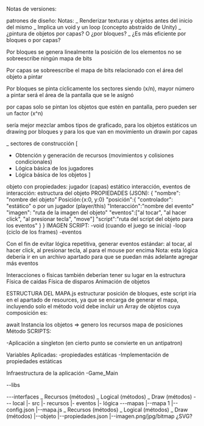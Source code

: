 

Notas de versiones:


patrones de diseño:
Notas:
_ Renderizar texturas y objetos antes del inicio del mismo
_ Implica un void y un loop (concepto abstraído de Unity)
_ ¿pintura de objetos por capas? O ¿por bloques?
_ ¿Es más eficiente por bloques o por capas?

Por bloques se genera linealmente la posición de los elementos
no se sobreescribe ningún mapa de bits

Por capas se sobreescribe el mapa de bits relacionado con el área del objeto a pintar

Por bloques se pinta cíclicamente los sectores siendo (x/n), mayor número a pintar será el área de la pantalla que se le asignó

por capas solo se pintan los objetos que estén en pantalla, pero pueden ser un factor (x^n) 

sería mejor mezclar ambos tipos de graficado, para los objetos estáticos un drawing por bloques y para los que van en movimiento un drawin por capas 

_ sectores de construcción [
  - Obtención y generación de recursos
      (movimientos y colisiones condicionales) 
  - Lógica básica de los jugadores
   - Lógica básica de los objetos 
]

objeto con propiedades:
jugador (capas)
estático
interacción, eventos de interacción: 
estructura del objeto 
PROPIEDADES (JSON):
{
  "nombre": "nombre del objeto"
    Posición:{x:0, y:0}
  "posición":{
      "controlador": "estático" o por un jugador (player/this)
      "Interacción":"nombre del evento" 
       "imagen": "ruta de la imagen del objeto"
       "eventos":["al tocar", "al hacer click", "al presionar tecla", "move"]
       "script":"ruta del script del objeto para los eventos"
  }
}
IMAGEN
SCRIPT:
-void (cuando el juego se inicia)
-loop (ciclo de los frames)
-eventos

Con el fin de evitar lógica repetitiva, generar eventos estándar:
al tocar, 
al hacer click,
al presionar tecla, 
al para el mouse por encima
Nota: esta lógica debería ir en un archivo apartado para que se puedan más adelante agregar más eventos

Interacciones o físicas también deberían tener su lugar en la estructura
Física de caídas
Física de disparos
Animación de objetos

ESTRUCTURA DEL MAPA.js
estructurar posición de bloques,
este script iría en el apartado de resources, ya que se encarga de generar el mapa, incluyendo solo el método void
debe incluir un Array de objetos cuya composición es:

await Instancia los objetos => genero los recursos
mapa de posiciones
Método SCRIPTS:


-Aplicación a singleton (en cierto punto se convierte en un antipatron)

Variables Aplicadas:
-propiedades estáticas
-Implementación de propiedades estáticas

Infraestructura de la aplicación
-Game_Main

--libs

---interfaces
       _ Recursos (métodos)
       _ Logical (métodos)
       _ Draw (métodos)
--- local
      |- src
      |- recursos
      |- eventos
      |- lógica 
---mapas
        |--mapa 1
            |--config.json
            |--mapa.js
                   _ Recursos (métodos)
                   _ Logical (métodos)
                   _ Draw (métodos)
                |--objeto 
                    |--propiedades.json
                    |--imagen.png/jpg/bitmap ¿SVG?
                    